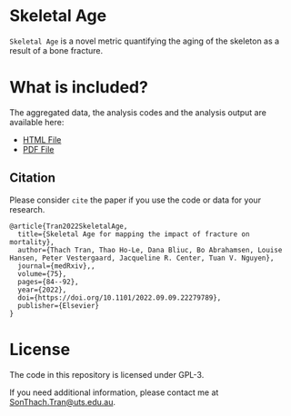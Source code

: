 
# Skeletal Age 

`Skeletal Age` is a novel metric quantifying the aging of the skeleton as a result of a bone fracture.

# What is included?

The aggregated data, the analysis codes and the analysis output are available here:

  - [HTML File](https://github.com/ThachSTran/Skeletal-Age.html)
  - [PDF File](https://github.com/ThachSTran/Skeletal-Age/blob/main/Skeletal%20Age_Rmarkdown.pdf)

## Citation
Please consider `cite` the paper if you use the code or data for your research.
```
@article{Tran2022SkeletalAge,
  title={Skeletal Age for mapping the impact of fracture on mortality},
  author={Thach Tran, Thao Ho-Le, Dana Bliuc, Bo Abrahamsen, Louise Hansen, Peter Vestergaard, Jacqueline R. Center, Tuan V. Nguyen},
  journal={medRxiv},,
  volume={75},
  pages={84--92},
  year={2022},
  doi={https://doi.org/10.1101/2022.09.09.22279789},
  publisher={Elsevier}  
}
```

# License

The code in this repository is licensed under GPL-3.

If you need additional information, please contact me at <SonThach.Tran@uts.edu.au>.
